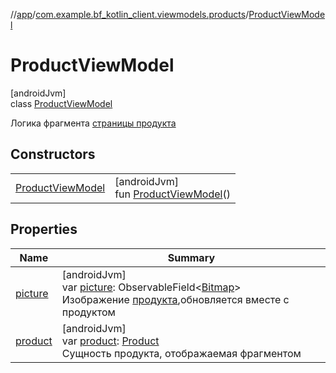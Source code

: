 //[app](../../../index.md)/[com.example.bf_kotlin_client.viewmodels.products](../index.md)/[ProductViewModel](index.md)

# ProductViewModel

[androidJvm]\
class [ProductViewModel](index.md)

Логика фрагмента [страницы продукта](../../com.example.bf_kotlin_client.fragments.products/-product-fragment/index.md)

## Constructors

| | |
|---|---|
| [ProductViewModel](-product-view-model.md) | [androidJvm]<br>fun [ProductViewModel](-product-view-model.md)() |

## Properties

| Name | Summary |
|---|---|
| [picture](picture.md) | [androidJvm]<br>var [picture](picture.md): ObservableField&lt;[Bitmap](https://developer.android.com/reference/kotlin/android/graphics/Bitmap.html)&gt;<br>Изображение [продукта](product.md),обновляется вместе с продуктом |
| [product](product.md) | [androidJvm]<br>var [product](product.md): [Product](../../com.example.bf_kotlin_client.dtos.entities/-product/index.md)<br>Сущность продукта, отображаемая фрагментом |
